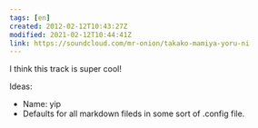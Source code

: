 ```yaml
---
tags: [en]
created: 2012-02-12T10:43:27Z
modified: 2021-02-12T10:44:41Z
link: https://soundcloud.com/mr-onion/takako-mamiya-yoru-ni
---
```


I think this track is super cool!

Ideas:

- Name: yip
- Defaults for all markdown fileds in some sort of .config file.